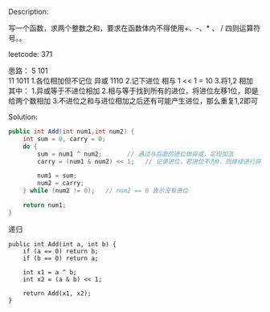 Description:

写一个函数，求两个整数之和，要求在函数体内不得使用+、-、* 、 / 四则运算符号。。

leetcode: 371

思路：
5  	  101  
11 	 1011
1.各位相加但不记位 异或 1110
2.记下进位        相与  1 << 1 = 10
3.将1,2 相加
其中：
1.异或等于不进位相加 
2.相与等于找到所有的进位，将进位左移1位，即是给两个数相加
3.不进位之和与进位相加之后还有可能产生进位，那么重复1,2即可

Solution:
```java
public int Add(int num1,int num2) {
	int sum = 0, carry = 0;
	do {
		sum = num1 ^ num2;       // 通过与后面的进位做异或，实现加法
		carry = (num1 & num2) << 1;   // 记录进位，若进位不为0，则继续进行异或运算

		num1 = sum;
		num2 = carry;
	} while (num2 != 0);   // num2 == 0 表示没有进位

	return num1;
}
```

递归
```
public int Add(int a, int b) {
	if (a == 0) return b;
	if (b == 0) return a;

	int x1 = a ^ b;
	int x2 = (a & b) << 1;

	return Add(x1, x2);
}
```